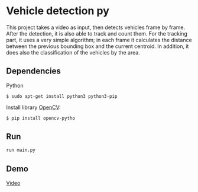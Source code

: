 # Vehicle detection py
This project takes a video as input, then detects vehicles frame by frame. After the detection, it is also able to track and count them. For the tracking part, it uses a very simple algorithm; in each frame it calculates the distance between the previous bounding box and the current centroid. In addition, it does also the classification of the vehicles by the area.

## Dependencies

Python

```
$ sudo apt-get install python3 python3-pip
```

Install library [OpenCV](https://pypi.org/project/opencv-python/):

```sh
$ pip install opencv-pytho
```

## Run

```sh
run main.py
```

## Demo
[Video](https://youtu.be/3RQKkyzUKwQ)

